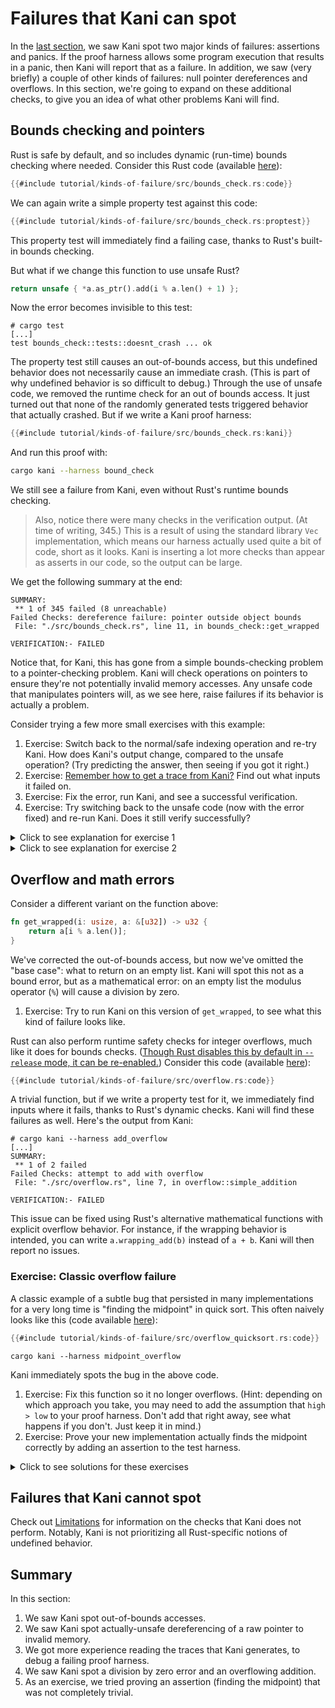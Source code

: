 # Failures that Kani can spot

In the [last section](./tutorial-first-steps.md), we saw Kani spot two major kinds of failures: assertions and panics.
If the proof harness allows some program execution that results in a panic, then Kani will report that as a failure.
In addition, we saw (very briefly) a couple of other kinds of failures: null pointer dereferences and overflows.
In this section, we're going to expand on these additional checks, to give you an idea of what other problems Kani will find.

## Bounds checking and pointers

Rust is safe by default, and so includes dynamic (run-time) bounds checking where needed.
Consider this Rust code (available [here](https://github.com/model-checking/kani/blob/main/docs/src/tutorial/kinds-of-failure/src/bounds_check.rs)):

```rust
{{#include tutorial/kinds-of-failure/src/bounds_check.rs:code}}
```

We can again write a simple property test against this code:

```rust
{{#include tutorial/kinds-of-failure/src/bounds_check.rs:proptest}}
```

This property test will immediately find a failing case, thanks to Rust's built-in bounds checking.

But what if we change this function to use unsafe Rust?

```rust
return unsafe { *a.as_ptr().add(i % a.len() + 1) };
```

Now the error becomes invisible to this test:

```
# cargo test
[...]
test bounds_check::tests::doesnt_crash ... ok
```

The property test still causes an out-of-bounds access, but this undefined behavior does not necessarily cause an immediate crash.
(This is part of why undefined behavior is so difficult to debug.)
Through the use of unsafe code, we removed the runtime check for an out of bounds access.
It just turned out that none of the randomly generated tests triggered behavior that actually crashed.
But if we write a Kani proof harness:

```rust
{{#include tutorial/kinds-of-failure/src/bounds_check.rs:kani}}
```

And run this proof with:

```bash
cargo kani --harness bound_check
```

We still see a failure from Kani, even without Rust's runtime bounds checking.

> Also, notice there were many checks in the verification output.
> (At time of writing, 345.)
> This is a result of using the standard library `Vec` implementation, which means our harness actually used quite a bit of code, short as it looks.
> Kani is inserting a lot more checks than appear as asserts in our code, so the output can be large.

We get the following summary at the end:

```
SUMMARY: 
 ** 1 of 345 failed (8 unreachable)
Failed Checks: dereference failure: pointer outside object bounds
 File: "./src/bounds_check.rs", line 11, in bounds_check::get_wrapped

VERIFICATION:- FAILED
```

Notice that, for Kani, this has gone from a simple bounds-checking problem to a pointer-checking problem.
Kani will check operations on pointers to ensure they're not potentially invalid memory accesses.
Any unsafe code that manipulates pointers will, as we see here, raise failures if its behavior is actually a problem.

Consider trying a few more small exercises with this example:

1. Exercise: Switch back to the normal/safe indexing operation and re-try Kani.
How does Kani's output change, compared to the unsafe operation?
(Try predicting the answer, then seeing if you got it right.)
2. Exercise: [Remember how to get a trace from Kani?](./tutorial-first-steps.md#getting-a-trace) Find out what inputs it failed on.
3. Exercise: Fix the error, run Kani, and see a successful verification.
4. Exercise: Try switching back to the unsafe code (now with the error fixed) and re-run Kani. Does it still verify successfully?

<details>
<summary>Click to see explanation for exercise 1</summary>

Having switched back to the safe indexing operation, Kani reports a bounds check failure:

```
SUMMARY:
 ** 1 of 343 failed (8 unreachable)
Failed Checks: index out of bounds: the length is less than or equal to the given index
 File: "src/bounds_check.rs", line 11, in bounds_check::get_wrapped

VERIFICATION:- FAILED
```

</details>

<details>
<summary>Click to see explanation for exercise 2</summary>

Having run `cargo kani --harness bound_check --visualize --enable-unstable` and clicked on one of the failures to see a trace, there are three things to immediately notice:

1. This trace is huge. Because the standard library `Vec` is involved, there's a lot going on.
2. The top of the trace file contains some "trace navigation tips" that might be helpful in navigating the trace.
3. There's a lot of generated code and it's really hard to just read the trace itself.

To navigate this trace to find the information you need, we again recommend searching for things you expect to be somewhere in the trace:

1. Search the page for `kani::any` or `<variable_of_interest> =` such as `size =` or `let size`.
We can use this to find out what example values lead to a problem.
In this case, where we just have a couple of `kani::any` values in our proof harness, we can learn a lot just by seeing what these are.
In this trace we find (and the values you get may be different):

```
Step 523: Function bound_check, File src/bounds_check.rs, Line 37
<- kani::any::<usize>
Step 524: Function bound_check, File src/bounds_check.rs, Line 37
size = 1ul (00000000 00000000 00000000 00000000 00000000 00000000 00000000 00000001)
...
Step 537: Function bound_check, File src/bounds_check.rs, Line 39
<- kani::any::<usize>
Step 538: Function bound_check, File src/bounds_check.rs, Line 39
index = 18446744073709551615ul (11111111 11111111 11111111 11111111 11111111 11111111 11111111 11111111)
```

You may see different values here, as it depends on the solver's behavior.

2. Try searching for `failure:`. This will be near the end of the page.
You can now search upwards from a failure to see what values certain variables had.
Sometimes it can be helpful to change the source code to add intermediate variables, so their value is visible in the trace.
For instance, you might want to compute the index before indexing into the array.
That way you'd see in the trace exactly what value is being used.

These two techniques should help you find both the nondeterministic inputs, and the values that were involved in the failing assertion.

</details>

## Overflow and math errors

Consider a different variant on the function above:

```rust
fn get_wrapped(i: usize, a: &[u32]) -> u32 {
    return a[i % a.len()];
}
```

We've corrected the out-of-bounds access, but now we've omitted the "base case": what to return on an empty list.
Kani will spot this not as a bound error, but as a mathematical error: on an empty list the modulus operator (`%`) will cause a division by zero.

1. Exercise: Try to run Kani on this version of `get_wrapped`, to see what this kind of failure looks like.

Rust can also perform runtime safety checks for integer overflows, much like it does for bounds checks.
([Though Rust disables this by default in `--release` mode, it can be re-enabled.](https://doc.rust-lang.org/reference/expressions/operator-expr.html#overflow))
Consider this code (available [here](https://github.com/model-checking/kani/blob/main/docs/src/tutorial/kinds-of-failure/src/overflow.rs)):

```rust
{{#include tutorial/kinds-of-failure/src/overflow.rs:code}}
```

A trivial function, but if we write a property test for it, we immediately find inputs where it fails, thanks to Rust's dynamic checks.
Kani will find these failures as well.
Here's the output from Kani:

```
# cargo kani --harness add_overflow
[...]
SUMMARY: 
 ** 1 of 2 failed
Failed Checks: attempt to add with overflow
 File: "./src/overflow.rs", line 7, in overflow::simple_addition

VERIFICATION:- FAILED
```

This issue can be fixed using Rust's alternative mathematical functions with explicit overflow behavior.
For instance, if the wrapping behavior is intended, you can write `a.wrapping_add(b)` instead of `a + b`.
Kani will then report no issues.

### Exercise: Classic overflow failure

A classic example of a subtle bug that persisted in many implementations for a very long time is "finding the midpoint" in quick sort.
This often naively looks like this (code available [here](https://github.com/model-checking/kani/blob/main/docs/src/tutorial/kinds-of-failure/src/overflow_quicksort.rs)):

```rust
{{#include tutorial/kinds-of-failure/src/overflow_quicksort.rs:code}}
```

```
cargo kani --harness midpoint_overflow
```

Kani immediately spots the bug in the above code.

1. Exercise: Fix this function so it no longer overflows.
(Hint: depending on which approach you take, you may need to add the assumption that `high > low` to your proof harness.
Don't add that right away, see what happens if you don't. Just keep it in mind.)
2. Exercise: Prove your new implementation actually finds the midpoint correctly by adding an assertion to the test harness.

<details>
<summary>Click to see solutions for these exercises</summary>

A very common approach for resolving the overflow issue looks like this:

```rust
return low + (high - low) / 2;
```

But if you naively try this (try it!), you'll find a new underflow error: `high - low` might result in a negative number, but has type `u32`.
Hence, the need to add the assumption we suggested above, to make that impossible.
(Adding an assumption, though, means there's a new way to "use it wrong." Perhaps we'd like to avoid that! Can you avoid the assumption?)

After that, you might wonder how to "prove your new implementation correct."
After all, what does "correct" even mean?
Often we're using a good approximation of correct, such as the equivalence of two implementations (often one much "simpler" than the other somehow).
Here's one possible assertion we could write in the proof harness:

```rust
assert!(result as u64 == (a as u64 + b as u64) / 2);
```

You might have even come up with this approach to avoiding the overflow issue in the first place!
Having two different implementations, using different approaches, but proven to yield the same results, gives us greater confidence that we compute the correct result.

</details>

## Failures that Kani cannot spot

Check out [Limitations](./limitations.md) for information on the checks that Kani does not perform.
Notably, Kani is not prioritizing all Rust-specific notions of undefined behavior.

## Summary

In this section:

1. We saw Kani spot out-of-bounds accesses.
2. We saw Kani spot actually-unsafe dereferencing of a raw pointer to invalid memory.
3. We got more experience reading the traces that Kani generates, to debug a failing proof harness.
3. We saw Kani spot a division by zero error and an overflowing addition.
5. As an exercise, we tried proving an assertion (finding the midpoint) that was not completely trivial.
